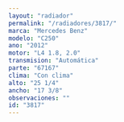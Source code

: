 ```yaml
---
layout: "radiador"
permalink: "/radiadores/3817/"
marca: "Mercedes Benz"
modelo: "C250"
ano: "2012"
motor: "L4 1.8, 2.0"
transmision: "Automática"
parte: "67167"
clima: "Con clima"
alto: "25 1/4"
ancho: "17 3/8"
observaciones: ""
id: "3817"
---
```


